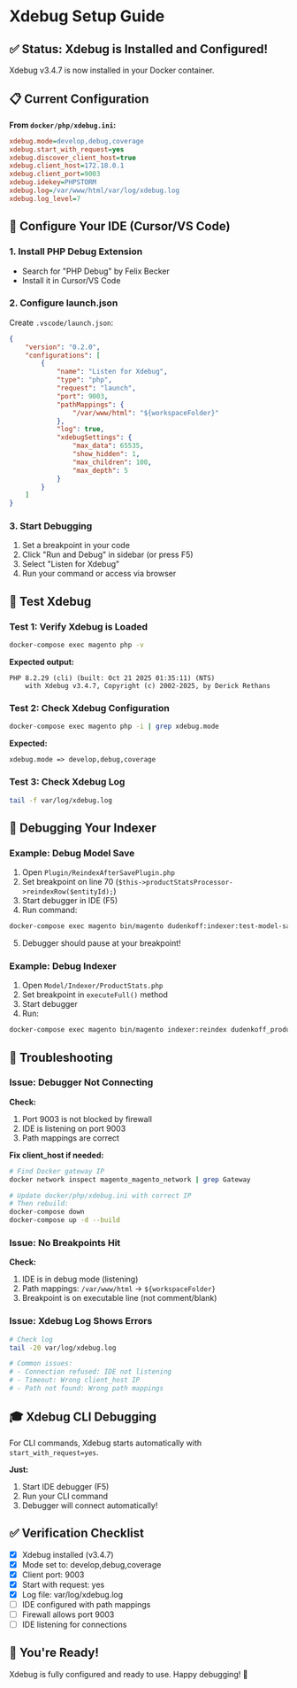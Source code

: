 # Xdebug Setup Guide

## ✅ Status: Xdebug is Installed and Configured!

Xdebug v3.4.7 is now installed in your Docker container.

## 📋 Current Configuration

**From `docker/php/xdebug.ini`:**
```ini
xdebug.mode=develop,debug,coverage
xdebug.start_with_request=yes
xdebug.discover_client_host=true
xdebug.client_host=172.18.0.1
xdebug.client_port=9003
xdebug.idekey=PHPSTORM
xdebug.log=/var/www/html/var/log/xdebug.log
xdebug.log_level=7
```

## 🔧 Configure Your IDE (Cursor/VS Code)

### 1. Install PHP Debug Extension
- Search for "PHP Debug" by Felix Becker
- Install it in Cursor/VS Code

### 2. Configure launch.json

Create `.vscode/launch.json`:

```json
{
    "version": "0.2.0",
    "configurations": [
        {
            "name": "Listen for Xdebug",
            "type": "php",
            "request": "launch",
            "port": 9003,
            "pathMappings": {
                "/var/www/html": "${workspaceFolder}"
            },
            "log": true,
            "xdebugSettings": {
                "max_data": 65535,
                "show_hidden": 1,
                "max_children": 100,
                "max_depth": 5
            }
        }
    ]
}
```

### 3. Start Debugging

1. Set a breakpoint in your code
2. Click "Run and Debug" in sidebar (or press F5)
3. Select "Listen for Xdebug"
4. Run your command or access via browser

## 🧪 Test Xdebug

### Test 1: Verify Xdebug is Loaded

```bash
docker-compose exec magento php -v
```

**Expected output:**
```
PHP 8.2.29 (cli) (built: Oct 21 2025 01:35:11) (NTS)
    with Xdebug v3.4.7, Copyright (c) 2002-2025, by Derick Rethans
```

### Test 2: Check Xdebug Configuration

```bash
docker-compose exec magento php -i | grep xdebug.mode
```

**Expected:**
```
xdebug.mode => develop,debug,coverage
```

### Test 3: Check Xdebug Log

```bash
tail -f var/log/xdebug.log
```

## 🎯 Debugging Your Indexer

### Example: Debug Model Save

1. Open `Plugin/ReindexAfterSavePlugin.php`
2. Set breakpoint on line 70 (`$this->productStatsProcessor->reindexRow($entityId);`)
3. Start debugger in IDE (F5)
4. Run command:

```bash
docker-compose exec magento bin/magento dudenkoff:indexer:test-model-save -p 1 --views=10
```

5. Debugger should pause at your breakpoint!

### Example: Debug Indexer

1. Open `Model/Indexer/ProductStats.php`
2. Set breakpoint in `executeFull()` method
3. Start debugger
4. Run:

```bash
docker-compose exec magento bin/magento indexer:reindex dudenkoff_product_stats
```

## 🐛 Troubleshooting

### Issue: Debugger Not Connecting

**Check:**
1. Port 9003 is not blocked by firewall
2. IDE is listening on port 9003
3. Path mappings are correct

**Fix client_host if needed:**

```bash
# Find Docker gateway IP
docker network inspect magento_magento_network | grep Gateway

# Update docker/php/xdebug.ini with correct IP
# Then rebuild:
docker-compose down
docker-compose up -d --build
```

### Issue: No Breakpoints Hit

**Check:**
1. IDE is in debug mode (listening)
2. Path mappings: `/var/www/html` → `${workspaceFolder}`
3. Breakpoint is on executable line (not comment/blank)

### Issue: Xdebug Log Shows Errors

```bash
# Check log
tail -20 var/log/xdebug.log

# Common issues:
# - Connection refused: IDE not listening
# - Timeout: Wrong client_host IP
# - Path not found: Wrong path mappings
```

## 🎓 Xdebug CLI Debugging

For CLI commands, Xdebug starts automatically with `start_with_request=yes`.

**Just:**
1. Start IDE debugger (F5)
2. Run your CLI command
3. Debugger will connect automatically!

## ✅ Verification Checklist

- [x] Xdebug installed (v3.4.7)
- [x] Mode set to: develop,debug,coverage
- [x] Client port: 9003
- [x] Start with request: yes
- [x] Log file: var/log/xdebug.log
- [ ] IDE configured with path mappings
- [ ] Firewall allows port 9003
- [ ] IDE listening for connections

## 🚀 You're Ready!

Xdebug is fully configured and ready to use. Happy debugging! 🐛

